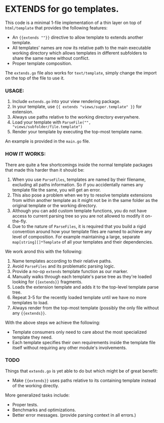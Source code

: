 # EXTENDS for go templates.

This code is a minimal 1-file implementation of a thin layer on top of `html/template`
that provides the following features:

* An `{{extends ""}}` directive to allow template to extends another template.
* All templates' names are now its relative path to the main executable working directory
  which allows templates in different subfolders to share the same name without conflict.
* Proper template composition.

The `extends.go` file also works for `text/template`, simply change the import on the top
of the file to use it.

### USAGE:

1. Include `extends.go` into your view rendering package.
2. In your template, use `{{ extends "views/super.template" }}` for extension.
3. Always use paths relative to the working directory everywhere.
4. Load your template with `ParseFile("", "views/subfolder/file.template")`
5. Render your template by executing the top-most template name.

An example is provided in the `main.go` file.

### HOW IT WORKS:

There are quite a few shortcomings inside the normal template packages that made this
harder than it should be:

1. When you use `ParseFiles`, templates are named by their filename, excluding all paths
   information. So if you accidentally names any template file the same, you will get an
   error.
2. This also pose a problem when we try to resolve template extensions from within another
   template as it might not be in the same folder as the original template or the working
   directory.
3. Although you can add custom template functions, you do not have access to current
   parsing tree so you are not allowed to modify it on-the-fly.
4. Due to the nature of `ParseFiles`, it is required that you build a rigid convention
   around how your template files are named to achieve any level of composition. For
   example maintaining a large, separate `map[string][]*Template` of all your templates
   and their dependencies.

We work arond this with the following:

1. Name templates according to their relative paths.
2. Avoid `ParseFiles` and its problematic parsing logic.
3. Provide a no-op `extends` template function as our marker.
4. Manually walks through each template's parse tree as they're loaded looking for
   `{{extends}}` fragments.
5. Loads the extension template and adds it to the top-level template parse tree.
6. Repeat 3-5 for the recently loaded template until we have no more templates to load.
7. Always render from the top-most template (possibly the only file without any
   `{{extends}}`.

With the above steps we achieve the following:

* Template consumers only need to care about the most specialized template they need.
* Each template specifies their own requirements inside the template file itself without
  requiring any other module's involvements.

### TODO

Things that `extends.go` is yet able to do but which might be of great benefit:

* Make `{{extends}}` uses paths relative to its containing template instead of the working
  directly.

More generalized tasks include:

* Proper tests.
* Benchmarks and optimizations.
* Better error messages. (provide parsing context in all errors.)


